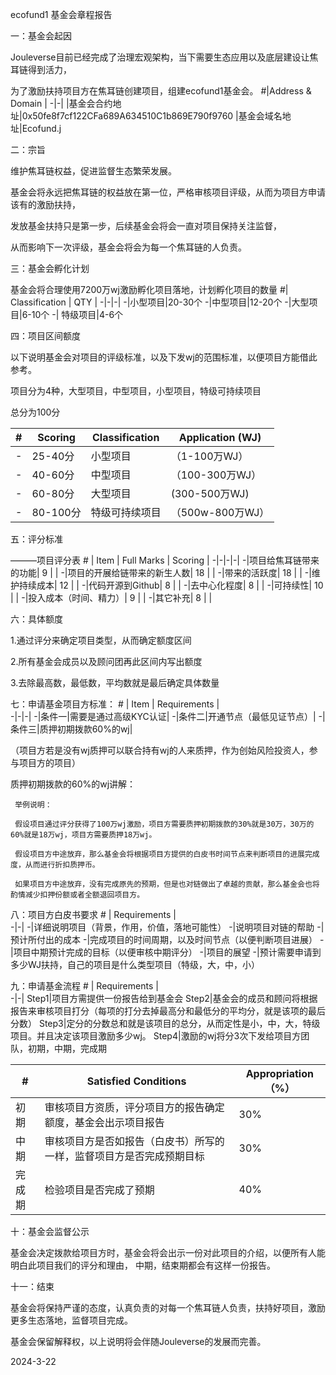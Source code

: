 ecofund1 基金会章程报告


一：基金会起因

Jouleverse目前已经完成了治理宏观架构，当下需要生态应用以及底层建设让焦耳链得到活力，

为了激励扶持项目方在焦耳链创建项目，组建ecofund1基金会。 
\#|Address & Domain |
-|-|
|基金会合约地址|0x50fe8f7cf122CFa689A634510C1b869E790f9760
|基金会域名地址|Ecofund.j

二：宗旨

维护焦耳链权益，促进监督生态繁荣发展。

基金会将永远把焦耳链的权益放在第一位，严格审核项目评级，从而为项目方申请该有的激励扶持，

发放基金扶持只是第一步，后续基金会将会一直对项目保持关注监督，

从而影响下一次评级，基金会将会为每一个焦耳链的人负责。

三：基金会孵化计划
  
基金会将合理使用7200万wj激励孵化项目落地，计划孵化项目的数量
\#| Classification |   QTY |
-|-|-|
-|小型项目|20-30个 
-|中型项目|12-20个
-|大型项目|6-10个 
-| 特级项目|4-6个    

四：项目区间额度

以下说明基金会对项目的评级标准，以及下发wj的范围标准，以便项目方能借此参考。

项目分为4种，大型项目，中型项目，小型项目，特级可持续项目

总分为100分

\#| Scoring | Classification |   Application (WJ) |
-|-|-|-|
-|25-40分|小型项目|（1-100万WJ）|
-|40-60分|中型项目|（100-300万WJ）|
-|60-80分|大型项目| (300-500万WJ) |
-|80-100分|特级可持续项目|（500w-800万WJ）|


五：评分标准

———项目评分表
\# | Item | Full Marks |  Scoring  |
-|-|-|-|
-|项目给焦耳链带来的功能| 9 |        |
-|项目的开展给链带来的新生人数| 18 |    |
-|带来的活跃度| 18 |     |
-|维护持续成本| 12 |    |
-|代码开源到Github|  8  |    |
-|去中心化程度| 8 |    |
-|可持续性| 10 |    |
-|投入成本（时间、精力）| 9 |    |
-|其它补充| 8 |    |



六：具体额度

1.通过评分来确定项目类型，从而确定额度区间

2.所有基金会成员以及顾问团再此区间内写出额度

3.去除最高数，最低数，平均数就是最后确定具体数量


七：申请基金项目方标准：
\# | Item | Requirements |  
-|-|-|
  -|条件一|需要是通过高级KYC认证|
  -|条件二|开通节点（最低见证节点）|
  -|条件三|质押初期拨款60%的wj|
  
  （项目方若是没有wj质押可以联合持有wj的人来质押，作为创始风险投资人，参与项目方的项目）

  质押初期拨款的60%的wj讲解：
  
     举例说明：
     
     假设项目通过评分获得了100万wj激励，项目方需要质押初期拨款的30%就是30万，30万的60%就是18万wj，项目方需要质押18万wj。
     
     假设项目方中途放弃，那么基金会将根据项目方提供的白皮书时间节点来判断项目的进展完成度，从而进行折扣质押币。
     
     如果项目方中途放弃，没有完成原先的预期，但是也对链做出了卓越的贡献，那么基金会也将酌情减少扣押份额或者全额退回项目方。

八：项目方白皮书要求
\# | Requirements |  
-|-|
-|详细说明项目（背景，作用，价值，落地可能性）
-|说明项目对链的帮助
-|预计所付出的成本
-|完成项目的时间周期，以及时间节点（以便判断项目进展）
-|项目中期预计完成的目标（以便审核中期评分）
-|项目的展望
-|预计需要申请到多少WJ扶持，自己的项目是什么类型项目（特级，大，中，小）


九：申请基金流程
\# | Requirements |  
-|-|
Step1|项目方需提供一份报告给到基金会
Step2|基金会的成员和顾问将根据报告来审核项目打分（每项的打分去掉最高分和最低分的平均分，就是该项的最后分数）
Step3|定分的分数总和就是该项目的总分，从而定性是小，中，大，特级项目。并且决定该项目激励多少wj。
Step4|激励的wj将分3次下发给项目方团队，初期，中期，完成期

\#|Satisfied Conditions |Appropriation（%） |
-|-|-|
|初期|审核项目方资质，评分项目方的报告确定额度，基金会出示项目报告|30%
|中期|审核项目方是否如报告（白皮书）所写的一样，监督项目方是否完成预期目标|30%
|完成期|检验项目是否完成了预期|40%

十：基金会监督公示

基金会决定拨款给项目方时，基金会将会出示一份对此项目的介绍，以便所有人能明白此项目我们的评分和理由，
中期，结束期都会有这样一份报告。 
 
十一：结束

基金会将保持严谨的态度，认真负责的对每一个焦耳链人负责，扶持好项目，激励更多生态落地，监督项目完成。

基金会保留解释权，以上说明将会伴随Jouleverse的发展而完善。

2024-3-22
